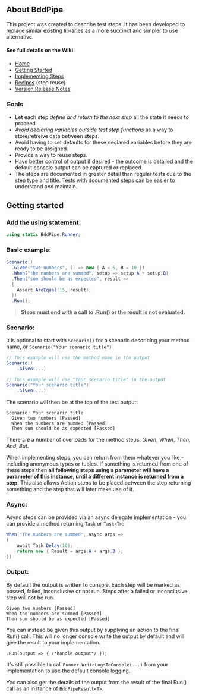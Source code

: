 ## About BddPipe ##

This project was created to describe test steps.  It has been developed to replace similar existing libraries as a more succinct and simpler to use alternative.

#### See full details on the Wiki ####
- [Home](https://github.com/CraigRice/BddPipe/wiki)
- [Getting Started](https://github.com/CraigRice/BddPipe/wiki/Getting-Started)
- [Implementing Steps](https://github.com/CraigRice/BddPipe/wiki/Implementing-Steps)
- [Recipes](https://github.com/CraigRice/BddPipe/wiki/Recipes) (step reuse)
- [Version Release Notes](https://github.com/CraigRice/BddPipe/wiki/Version-Release-Notes)

### Goals ###

- Let each step _define and return to the next step_ all the state it needs to proceed. 
- _Avoid declaring variables outside test step functions_ as a way to store/retreive data between steps.
- Avoid having to set defaults for these declared variables before they are ready to be assigned.
- Provide a way to reuse steps.
- Have better control of output if desired - the outcome is detailed and the default console output can be captured or replaced.
- The steps are documented in greater detail than regular tests due to the step type and title. Tests with documented steps can be easier to understand and maintain.


## Getting started ##
### Add the using statement: ###
```C#
using static BddPipe.Runner;
```

### Basic example: ###

```C#
Scenario()
  .Given("two numbers", () => new { A = 5, B = 10 })
  .When("the numbers are summed", setup => setup.A + setup.B)
  .Then("sum should be as expected", result =>
  {
    Assert.AreEqual(15, result);
  })
  .Run();
```

> **Steps must end with a call to .Run() or the result is not evaluated.**

### Scenario: ###

It is optional to start with `Scenario()` for a scenario describing your method name, or `Scenario("Your scenario title")`
        
```C#
// This example will use the method name in the output
Scenario()
    .Given(...)

// This example will use "Your scenario title" in the output
Scenario("Your scenario title")
    .Given(...)
```

The scenario will then be at the top of the test output:

```
Scenario: Your scenario title  
  Given two numbers [Passed]  
  When the numbers are summed [Passed]  
  Then sum should be as expected [Passed]  
```

There are a number of overloads for the method steps: _Given_, _When_, _Then_, _And_, _But_.

When implementing steps, you can return from them whatever you like - including anonymous types or tuples.
If something is returned from one of these steps then **all following steps using a parameter will have a parameter of this instance, until a different instance is returned from a step**.  This also allows Action steps to be placed between the step returning something and the step that will later make use of it.

### Async: ###

Async steps can be provided via an async delegate implementation - you can provide a method returning `Task` or `Task<T>`:

```C#
When("The numbers are summed", async args =>
{
    await Task.Delay(10);
    return new { Result = args.A + args.B };
})
```

### Output: ###

By default the output is written to console.  Each step will be marked as passed, failed, inconclusive or not run.
Steps after a failed or inconclusive step will not be run.

```
Given two numbers [Passed]  
When the numbers are summed [Passed]  
Then sum should be as expected [Passed]  
```

You can instead be given this output by supplying an action to the final Run() call.
This will no longer console write the output by default and will give the result to your implementation.

`.Run(output => { /*handle output*/ });`

It's still possible to call `Runner.WriteLogsToConsole(...)` from your implementation to use the default console logging.

You can also get the details of the output from the result of the final Run() call as an instance of `BddPipeResult<T>`.
